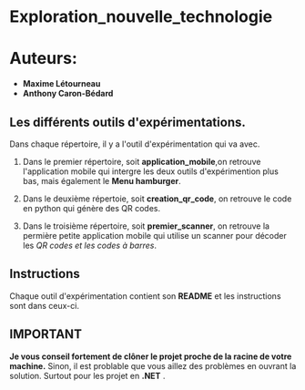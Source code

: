 # Exploration_nouvelle_technologie
# Auteurs:
- **Maxime Létourneau**
- **Anthony Caron-Bédard**

## Les différents outils d'expérimentations.
Dans chaque répertoire, il y a l'outil d'expérimentation qui va avec.
1. Dans le premier répertoire, soit **application_mobile**,on retrouve l'application mobile qui intergre les deux outils
 d'expérimention plus bas, mais également le **Menu hamburger**.

2. Dans le deuxième répertoie, soit **creation_qr_code**, on retrouve le code en python qui génère des QR codes.

3. Dans le troisième répertoire, soit **premier_scanner**, on retrouve la permière petite application mobile qui utilise 
un scanner pour décoder les *QR codes et les codes à barres*.

## Instructions
Chaque outil d'expérimentation contient son **README** et les instructions sont dans ceux-ci.

## IMPORTANT
**Je vous conseil fortement de clôner le projet proche de la racine de votre machine.** Sinon, il est problable que vous 
aillez des problèmes en ouvrant la solution. Surtout pour les projet en **.NET** .
